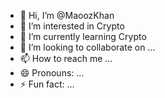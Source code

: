 - 👋 Hi, I’m @MaoozKhan
- 👀 I’m interested in Crypto
- 🌱 I’m currently learning Crypto
- 💞️ I’m looking to collaborate on ...
- 📫 How to reach me ...
- 😄 Pronouns: ...
- ⚡ Fun fact: ...

<!---
/Maooz is a ✨ special ✨ repository because its `README.md` (this file) appears on your GitHub profile.
You can click the Preview link to take a look at your changes.
--->
